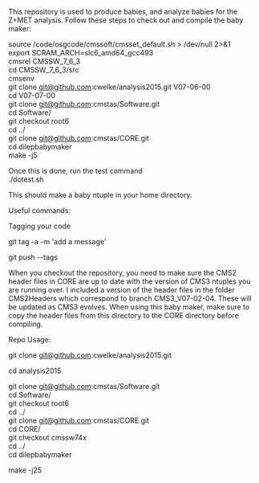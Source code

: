 This repository is used to produce babies, and analyze babies for the Z+MET analysis. Follow these steps to check out and compile the baby maker:

source /code/osgcode/cmssoft/cmsset_default.sh  > /dev/null 2>&1  
export SCRAM_ARCH=slc6_amd64_gcc493  
cmsrel CMSSW_7_6_3  
cd CMSSW_7_6_3/src  
cmsenv  
git clone git@github.com:cwelke/analysis2015.git V07-06-00  
cd V07-07-00  
git clone git@github.com:cmstas/Software.git  
cd Software/  
git checkout root6  
cd ../  
git clone git@github.com:cmstas/CORE.git  
cd dilepbabymaker  
make -j5  

Once this is done, run the test command  
./dotest.sh  

This should make a baby ntuple in your home directory.  


Useful commands:

Tagging your code

git tag -a <version> -m 'add a message'

git push --tags

When you checkout the repository, you need to make sure the CMS2 header files in CORE are up to date with the version of CMS3 ntuples you are running over. I included a version of the header files in the folder CMS2Headers which correspond to branch CMS3_V07-02-04. These will be updated as CMS3 evolves. When using this baby maker, make sure to copy the header files from this directory to the CORE directory before compiling.


Repo Usage:

git clone git@github.com:cwelke/analysis2015.git

cd analysis2015

git clone git@github.com:cmstas/Software.git  
cd Software/  
git checkout root6  
cd ../  
git clone git@github.com:cmstas/CORE.git  
cd CORE/  
git checkout cmssw74x  
cd ../  
cd dilepbabymaker

make -j25
